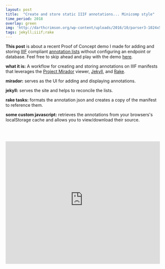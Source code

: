 ```yaml
---
layout: post
title:  "Create and store static IIIF annotations... Minicomp style"
time_period: 2018
overlay: green
img: 'http://darthcrimson.org/wp-content/uploads/2016/10/parser3-1024x568.png'
tags: jekyll;iiif;rake
---
```


__This post__ is about a recent Proof of Concept demo I made for adding and storing [IIIF](http://iiif.io/) compliant [annotation lists](http://iiif.io/api/presentation/2.1/#annotation-list) without configuring an endpoint or database. Feel free to skip ahead and play with the demo [here](http://marii.info/annotate/).

__what it is:__ A workflow for creating and storing annotations on IIIF manifests that leverages the [Project Mirador](http://projectmirador.org/) viewer, [Jekyll](http://jekyllrb.com/), and [Rake](https://ruby.github.io/rake/).

__mirador:__ serves as the UI for adding and displaying annotations.

__jekyll:__ serves the site and helps to reconcile the lists.

__rake tasks:__ formats the annotation json and creates a copy of the manifest to reference them.

__some custom javascript:__ retrieves the annotations from your browsers's localStorage cache and allows you to view/download their source.

<br><br>

<iframe width="100%" height="400" src="https://www.youtube-nocookie.com/embed/nHbsm8T1BnI?rel=0&amp;controls=0&amp;showinfo=0?rel=0&autoplay=1&vq=hd720" frameborder="0" allow="autoplay; encrypted-media" allowfullscreen></iframe>
